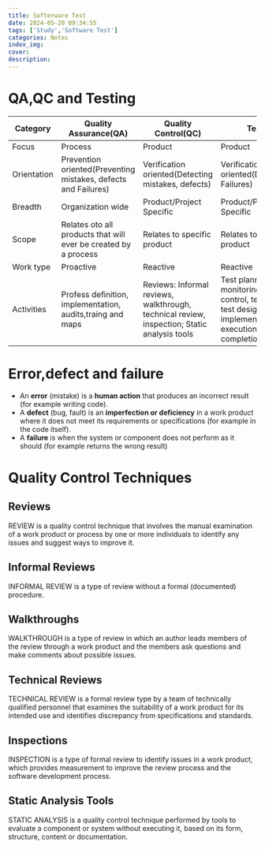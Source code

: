 ```yaml
---
title: Softerware Test
date: 2024-05-20 09:34:55
tags: ['Study','Software Test']
categories: Notes
index_img:
cover:
description:
---
```


# QA,QC and Testing

Category| Quality Assurance(QA)| Quality Control(QC)| Testing|
---|---|---|---|
Focus| Process|Product|Product
Orientation|Prevention oriented(Preventing mistakes, defects and Failures)|Verification oriented(Detecting mistakes, defects)|Verification/validation oriented(Detecting Failures)|
Breadth| Organization wide| Product/Project Specific| Product/Project Specific
Scope| Relates oto all products that will ever be created by a process| Relates to specific product| Relates to specific product|
Work type| Proactive|Reactive| Reactive|
Activities| Profess definition, implementation, audits,traing and maps| Reviews: Informal reviews, walkthrough, technical review, inspection; Static analysis tools| Test planning, test monitoring and control, test analysis, test design, test implementation, test execution,test completion.

#  Error,defect and failure

+ An **error** (mistake) is a **human action** that produces an incorrect result (for example writing code).
+ A **defect** (bug, fault) is an **imperfection or deficiency** in a work product where it does not meet its requirements or specifications (for example in the code itself).
+ A **failure** is when the system or component does not perform as it should (for example returns the wrong result)

# Quality Control Techniques
## Reviews  
REVIEW is a quality control technique that involves the manual examination of a work product or process by one or more individuals to identify any issues and suggest ways to improve it.  
## Informal Reviews  
INFORMAL REVIEW is a type of review without a formal (documented) procedure.  
## Walkthroughs   
WALKTHROUGH is a type of review in which an author leads members of the review through a work product and the members ask questions and make comments about possible issues.  
## Technical Reviews  
TECHNICAL REVIEW is a formal review type by a team of technically qualified personnel that examines the suitability of a work product for its intended use and identifies discrepancy from specifications and standards.  
## Inspections  
INSPECTION is a type of formal review to identify issues in a work product, which provides measurement to improve the review process and the software development process.  
## Static Analysis Tools  
STATIC ANALYSIS is a quality control technique performed by tools to evaluate a component or system without executing it, based on its form, structure, content or documentation.  
